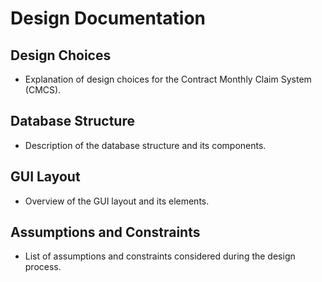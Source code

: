# Design Documentation

## Design Choices
- Explanation of design choices for the Contract Monthly Claim System (CMCS).

## Database Structure
- Description of the database structure and its components.

## GUI Layout
- Overview of the GUI layout and its elements.

## Assumptions and Constraints
- List of assumptions and constraints considered during the design process.